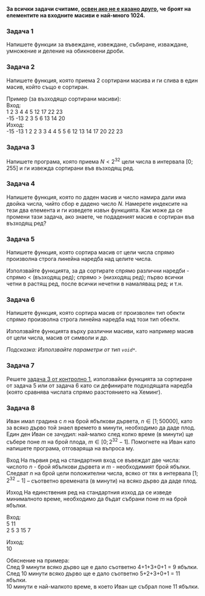 **За всички задачи считаме, <u>освен ако не е казано друго</u>, че броят на елементите на входните масиви е най-много 1024.**

### Задача 1

Напишете функции за въвеждане, извеждане, събиране, изваждане, умножение и деление на обикновени дроби.

### Задача 2

Напишете функция, която приема 2 сортирани масива и ги слива в един масив, който също е сортиран.

Пример (за възходящо сортирани масиви):  
Вход:  
1     2  3  4  4  5 12 17 22 23  
-15 -13  2  3  5  6 13 14 20  
Изход:  
-15 -13 1 2 2 3 3 4 4 5 5 6 12 13 14 17 20 22 23

### Задача 3

Напишете програма, която приема $N < 2^{32}$ цели числа в интервала $[0; 255]$ и ги извежда сортирани във възходящ ред.

### Задача 4

Напишете функция, която по даден масив и число намира дали има двойка числа, чийто сбор е дадено число $N$.
Намерете индексите на тези два елемента и ги изведете извън функцията. Как може да се промени
тази задача, ако знаете, че подаденият масив е сортиран във възходящ ред?

### Задача 5

Напишете функция, която сортира масив от цели числа спрямо произволна строга линейна наредба над целите числа.

Използвайте функцията, за да сортирате спрямо различни наредби - спрямо $<$ (възходящ ред);
спрямо $>$ (низходящ ред); първо всички четни в растящ ред, после всички нечетни в намаляващ ред; и т.н.

### Задача 6

Напишете функция, която сортира масив от произволен тип обекти спрямо произволна строга линейна наредба над този тип обекти.

Използвайте функцията върху различни масиви, като например масив от цели числа, масив от символи и др.

*Подсказка: Използвайте параметри от тип `void*`.*

### Задача 7

Решете [задача 3 от контролно 1](resources/midterm-1.pdf), използвайки функцията за сортиране от задача 5 или от задача 6
като си дефинирате подходящата наредба (която сравнява числата спрямо разстоянието на Хеминг).

### Задача 8

Иван имал градина с $n$ на брой ябълкови дървета, $n\in[1; 50000]$,
като за всяко дърво той знаел времето в минути, необходимо да даде плод.
Един ден Иван се зачудил: най-малко след колко време (в минути)
ще събере поне $m$ на брой плода, $m\in[0; 2^{32}-1]$. Помогнете на Иван
като напишете програма, отговаряща на въпроса му.

Вход
На първия ред на стандартния вход се въвеждат две числа: числото $n$ -
брой ябълкови дървета и $m$ - необходимият брой ябълки. Следват $n$ на брой цели
положителни числа, всяко от тях в интервала $[1; 2^{32}-1]$ – съответно
времената (в минути) на всяко дърво да даде плод.

Изход
На единствения ред на стандартния изход да се изведе минималното време,
необходимо да бъдат събрани поне $m$ на брой ябълки.

Вход:  
5 11  
2 5 3 15 7  

Изход:  
10

Обяснение на примера:  
След 9 минути всяко дърво ще е дало съответно 4+1+3+0+1 = 9 ябълки.  
След 10 минути всяко дърво ще е дало съответно 5+2+3+0+1 = 11 ябълки.  
10 минути е най-малкото време, в което Иван ще събрал поне 11 ябълки.